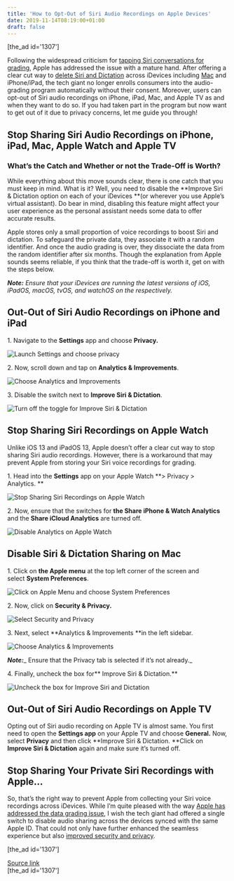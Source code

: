 ```yaml
---
title: 'How to Opt-Out of Siri Audio Recordings on Apple Devices'
date: 2019-11-14T08:19:00+01:00
draft: false
---
```


\[the\_ad id='1307'\]  
  

  

Following the widespread criticism for [tapping Siri conversations for grading](https://beebom.com/apple-contractors-listen-siri-audio-samples/), Apple has addressed the issue with a mature hand. After offering a clear cut way to [delete Siri and Dictation](https://beebom.com/how-delete-siri-dictation-history-ios-13-ipados-13/) across iDevices including [Mac](https://beebom.com/how-delete-siri-dictation-history-macos-catalina/) and iPhone/iPad, the tech giant no longer enrolls consumers into the audio-grading program automatically without their consent. Moreover, users can opt-out of Siri audio recordings on iPhone, iPad, Mac, and Apple TV as and when they want to do so. If you had taken part in the program but now want to get out of it due to privacy concerns, let me guide you through!  

Stop Sharing Siri Audio Recordings on iPhone, iPad, Mac, Apple Watch and Apple TV 
----------------------------------------------------------------------------------

  

### What’s the Catch and Whether or not the Trade-Off is Worth?

  

While everything about this move sounds clear, there is one catch that you must keep in mind. What is it? Well, you need to disable the **Improve Siri & Dictation option on each of your iDevices **(or wherever you use Apple’s virtual assistant). Do bear in mind, disabling this feature might affect your user experience as the personal assistant needs some data to offer accurate results.  

Apple stores only a small proportion of voice recordings to boost Siri and dictation. To safeguard the private data, they associate it with a random identifier. And once the audio grading is over, they dissociate the data from the random identifier after six months. Though the explanation from Apple sounds seems reliable, if you think that the trade-off is worth it, get on with the steps below.   

_**Note:** Ensure that your iDevices are running the latest versions of iOS, iPadOS, macOS, tvOS, and watchOS on the respectively._  

Out-Out of Siri Audio Recordings on iPhone and iPad
---------------------------------------------------

  

1\. Navigate to the **Settings** app and choose **Privacy.**  

![Launch Settings and choose privacy](https://beebom.com/wp-content/uploads/2019/11/Launch-Settings-and-choose-privacy.jpg)

2\. Now, scroll down and tap on **Analytics & Improvements**.   

![Choose Analytics and Improvements](https://beebom.com/wp-content/uploads/2019/11/Choose-Analytics-and-Improvements-.png)

3\. Disable the switch next to **Improve Siri & Dictation**. 

  
  

  

![Turn off the toggle for Improve Siri & Dictation](https://beebom.com/wp-content/uploads/2019/11/Turn-off-the-toggle-for-Improve-Siri-Dictation.jpg)

Stop Sharing Siri Recordings on Apple Watch
-------------------------------------------

  

Unlike iOS 13 and iPadOS 13, Apple doesn’t offer a clear cut way to stop sharing Siri audio recordings. However, there is a workaround that may prevent Apple from storing your Siri voice recordings for grading.   

1\. Head into the **Settings** app on your Apple Watch **\> Privacy > Analytics. **  

![Stop Sharing Siri Recordings on Apple Watch](https://beebom.com/wp-content/uploads/2019/11/Stop-Sharing-Siri-Recordings-on-Apple-Watch.jpg)

2\. Now, ensure that the switches for **the Share iPhone & Watch Analytics** and the **Share iCloud Analytics** are turned off.   

![Disable Analytics on Apple Watch](https://beebom.com/wp-content/uploads/2019/11/Disassble-Analytics-on-Apple-Watch.jpg)

Disable Siri & Dictation Sharing on Mac
---------------------------------------

  

1\. Click on **the Apple menu** at the top left corner of the screen and select **System Preferences**.   

![Click on Apple Menu and choose System Preferences](https://beebom.com/wp-content/uploads/2019/11/Click-on-Apple-Menu-and-choose-System-Preferences.jpg)

2\. Now, click on **Security & Privacy.**

  
  

  

![Select Security and Privacy](https://beebom.com/wp-content/uploads/2019/11/Select-Security-and-Privacy-.jpg)

3\. Next, select **Analytics & Improvements **in the left sidebar.  

![Choose Analytics & Improvements](https://beebom.com/wp-content/uploads/2019/11/Choose-Analytics-Improvements.jpg)

**_Note:_**_ Ensure that the Privacy tab is selected if it’s not already._  

4\. Finally, uncheck the box for** Improve Siri & Dictation.**  

![Uncheck the box for Improve Siri and Dictation](https://beebom.com/wp-content/uploads/2019/11/Uncheck-the-box-for-Improve-Siri-and-Dictation-.jpg)

Out-Out of Siri Audio Recordings on Apple TV
--------------------------------------------

  

Opting out of Siri audio recording on Apple TV is almost same. You first need to open the **Settings app** on your Apple TV and choose **General.** Now, select **Privacy** and then click **Improve Siri & Dictation. **Click on **Improve Siri & Dictation** again and make sure it’s turned off.   

Stop Sharing Your Private Siri Recordings with Apple…
-----------------------------------------------------

  

So, that’s the right way to prevent Apple from collecting your Siri voice recordings across iDevices. While I’m quite pleased with the way [Apple has addressed the data grading issue](https://beebom.com/apple-suspends-siri-speech-grading/), I wish the tech giant had offered a single switch to disable audio sharing across the devices synced with the same Apple ID. That could not only have further enhanced the seamless experience but also [improved security and privacy](https://beebom.com/improve-security-privacy-tips-ios-13/).  

  
  
\[the\_ad id='1307'\]  
  
[Source link](https://beebom.com/how-opt-out-siri-audio-recordings-iphone-ipad-mac-watch-tv/)  
\[the\_ad id='1307'\]